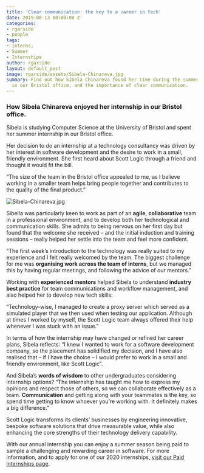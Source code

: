 ```yaml
---
title: 'Clear communication: the key to a career in tech'
date: 2019-08-13 00:00:00 Z
categories:
- rgarside
- people
tags:
- Interns,
- Summer
- Internships
author: rgarside
layout: default_post
image: rgarside/assets/Sibela-Chinareva.jpg
summary: Find out how Sibela Chinareva found her time during the summer internship
  in our Bristol office, and the importance of clear communication.
---
```


### How Sibela Chinareva enjoyed her internship in our Bristol office.

Sibela is studying Computer Science at the University of Bristol and spent her summer internship in our Bristol office.

Her decision to do an internship at a technology consultancy was driven by her interest in software development and the desire to work in a small, friendly environment. She first heard about Scott Logic through a friend and thought it would fit the bill.

“The size of the team in the Bristol office appealed to me, as I believe working in a smaller team helps bring people together and contributes to the quality of the final product.”

![Sibela-Chinareva.jpg]({{site.baseurl}}/rgarside/assets/Sibela-Chinareva.jpg)

Sibella was particularly keen to work as part of an **agile**, **collaborative** team in a professional environment, and to develop both her technological and communication skills. She admits to being nervous on her first day but found that the welcome she received – and the initial induction and training sessions – really helped her settle into the team and feel more confident.

“The first week’s introduction to the technology was really suited to my experience and I felt really welcomed by the team. The biggest challenge for me was **organising work across the team of interns**, but we managed this by having regular meetings, and following the advice of our mentors.”

Working with **experienced mentors** helped Sibela to understand **industry best practice** for team communications and workflow management, and also helped her to develop new tech skills:

“Technology-wise, I managed to create a proxy server which served as a simulated player that we then used when testing our application. Although at times I worked by myself, the Scott Logic team always offered their help whenever I was stuck with an issue.”

In terms of how the internship may have changed or refined her career plans, Sibela reflects: “I knew I wanted to work for a software development company, so the placement has solidified my decision, and I have also realised that – if I have the choice – I would prefer to work in a small and friendly environment, like Scott Logic”.

And Sibela’s **words of wisdom** to other undergraduates considering internship options? “The internship has taught me how to express my opinions and respect those of others, so we can collaborate effectively as a team. **Communication** and getting along with your teammates is the key, so spend time getting to know whoever you’re working with. It definitely makes a big difference.”

Scott Logic transforms its clients’ businesses by engineering innovative, bespoke software solutions that drive measurable value, while also enhancing the core strengths of their technology delivery capability. 

With our annual internship you can enjoy a summer season being paid to sample a challenging and rewarding career in software. For more information, and to apply for one of our 2020 internships, [visit our Paid internships page](https://www.scottlogic.com/careers/paid-interns/).